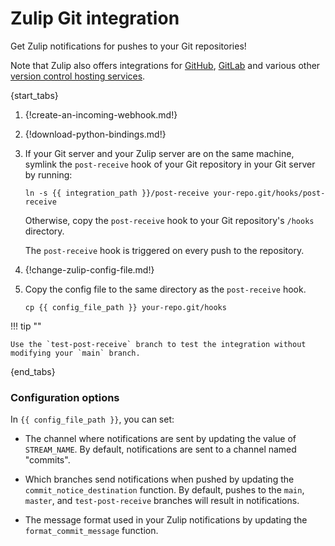 # Zulip Git integration

Get Zulip notifications for pushes to your Git repositories!

Note that Zulip also offers integrations for [GitHub](./github),
[GitLab](./gitlab) and various other
[version control hosting services][other-integrations].

{start_tabs}

1.  {!create-an-incoming-webhook.md!}

1.  {!download-python-bindings.md!}

1.  If your Git server and your Zulip server are on the same machine,
    symlink the `post-receive` hook of your Git repository in your Git
    server by running:

    `ln -s {{ integration_path }}/post-receive your-repo.git/hooks/post-receive`

    Otherwise, copy the `post-receive` hook to your Git repository's
    `/hooks` directory.

    The `post-receive` hook is triggered on every push to the repository.

1.  {!change-zulip-config-file.md!}

1.  Copy the config file to the same directory as the `post-receive` hook.

    `cp {{ config_file_path }} your-repo.git/hooks`

!!! tip ""

    Use the `test-post-receive` branch to test the integration without
    modifying your `main` branch.

{end_tabs}

### Configuration options

In `{{ config_file_path }}`, you can set:

- The channel where notifications are sent by updating the value of
  `STREAM_NAME`. By default, notifications are sent to a channel named
  "commits".

- Which branches send notifications when pushed by updating the
  `commit_notice_destination` function. By default, pushes to the `main`,
  `master`, and `test-post-receive` branches will result in notifications.

- The message format used in your Zulip notifications by updating the
  `format_commit_message` function.

[other-integrations]: ../version-control
